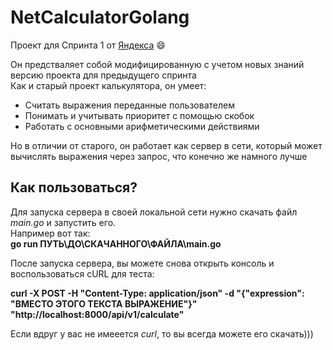 # NetCalculatorGolang
Проект для Спринта 1 от [Яндекса](https://lms.yandex.ru/) :smile:

Он предстваляет собой модифицированную с учетом новых знаний версию проекта для предыдущего спринта  
Как и старый проект калькулятора, он умеет:
- Считать выражения переданные пользователем
- Понимать и учитывать приоритет с помощью скобок
- Работать с основными арифметическими действиями

Но в отличии от старого, он работает как сервер в сети, который может вычислять выражения через запрос, что конечно же намного лучше

## Как пользоваться?

Для запуска сервера в своей локальной сети нужно скачать файл *main.go* и запустить его.  
Например вот так:  
**go run ПУТЬ\ДО\СКАЧАННОГО\ФАЙЛА\main.go**  

После запуска сервера, вы можете снова открыть консоль и воспользоваться cURL для теста:  

**curl -X POST -H "Content-Type: application/json" -d "{\"expression\": \"ВМЕСТО ЭТОГО ТЕКСТА ВЫРАЖЕНИЕ\"}" "http://localhost:8000/api/v1/calculate"**

Если вдруг у вас не имееется *curl*, то вы всегда можете его скачать)))